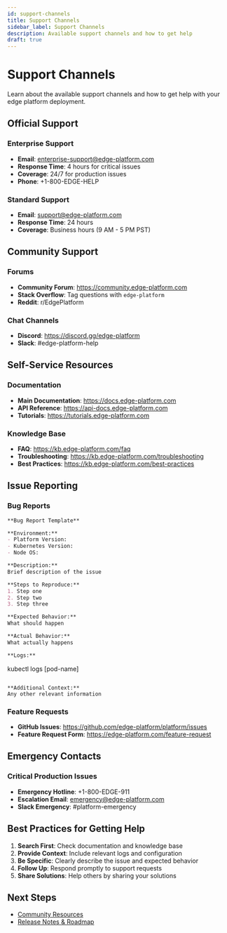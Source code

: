 ```yaml
---
id: support-channels
title: Support Channels
sidebar_label: Support Channels
description: Available support channels and how to get help
draft: true
---
```


# Support Channels

Learn about the available support channels and how to get help with your edge platform deployment.

## Official Support

### Enterprise Support
- **Email**: enterprise-support@edge-platform.com
- **Response Time**: 4 hours for critical issues
- **Coverage**: 24/7 for production issues
- **Phone**: +1-800-EDGE-HELP

### Standard Support
- **Email**: support@edge-platform.com
- **Response Time**: 24 hours
- **Coverage**: Business hours (9 AM - 5 PM PST)

## Community Support

### Forums
- **Community Forum**: https://community.edge-platform.com
- **Stack Overflow**: Tag questions with `edge-platform`
- **Reddit**: r/EdgePlatform

### Chat Channels
- **Discord**: https://discord.gg/edge-platform
- **Slack**: #edge-platform-help

## Self-Service Resources

### Documentation
- **Main Documentation**: https://docs.edge-platform.com
- **API Reference**: https://api-docs.edge-platform.com
- **Tutorials**: https://tutorials.edge-platform.com

### Knowledge Base
- **FAQ**: https://kb.edge-platform.com/faq
- **Troubleshooting**: https://kb.edge-platform.com/troubleshooting
- **Best Practices**: https://kb.edge-platform.com/best-practices

## Issue Reporting

### Bug Reports
```markdown
**Bug Report Template**

**Environment:**
- Platform Version: 
- Kubernetes Version: 
- Node OS: 

**Description:**
Brief description of the issue

**Steps to Reproduce:**
1. Step one
2. Step two
3. Step three

**Expected Behavior:**
What should happen

**Actual Behavior:**
What actually happens

**Logs:**
```
kubectl logs [pod-name]
```

**Additional Context:**
Any other relevant information
```

### Feature Requests
- **GitHub Issues**: https://github.com/edge-platform/platform/issues
- **Feature Request Form**: https://edge-platform.com/feature-request

## Emergency Contacts

### Critical Production Issues
- **Emergency Hotline**: +1-800-EDGE-911
- **Escalation Email**: emergency@edge-platform.com
- **Slack Emergency**: #platform-emergency

## Best Practices for Getting Help

1. **Search First**: Check documentation and knowledge base
2. **Provide Context**: Include relevant logs and configuration
3. **Be Specific**: Clearly describe the issue and expected behavior
4. **Follow Up**: Respond promptly to support requests
5. **Share Solutions**: Help others by sharing your solutions

## Next Steps

- [Community Resources](./community-resources.md)
- [Release Notes & Roadmap](./release-notes-roadmap.md) 